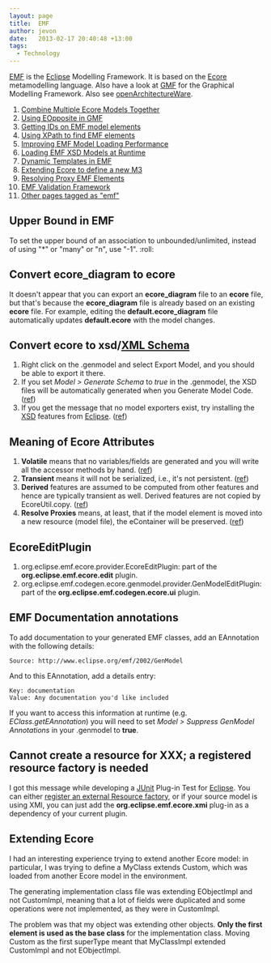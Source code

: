 ```yaml
---
layout: page
title:  EMF
author: jevon
date:   2013-02-17 20:40:48 +13:00
tags:
  - Technology
---
```


[EMF](emf.md) is the [Eclipse](eclipse.md) Modelling Framework. It is based on the [Ecore](ecore.md) metamodelling language. Also have a look at [GMF](gmf.md) for the Graphical Modelling Framework. Also see [openArchitectureWare](openarchitectureware.md).

1. [Combine Multiple Ecore Models Together](combine-multiple-ecore-models-together.md)
1. [Using EOpposite in GMF](using-eopposite-in-gmf.md)
1. [Getting IDs on EMF model elements](getting-ids-on-emf-model-elements.md)
1. [Using XPath to find EMF elements](using-xpath-to-find-emf-elements.md)
1. [Improving EMF Model Loading Performance](improving-emf-model-loading-performance.md)
1. [Loading EMF XSD Models at Runtime](loading-emf-xsd-models-at-runtime.md)
1. [Dynamic Templates in EMF](dynamic-templates-in-emf.md)
1. <a href="http://www.ibm.com/developerworks/library/os-eclipse-emfmetamodel/index.html">Extending Ecore to define a new M3</a>
1. [Resolving Proxy EMF Elements](resolving-proxy-emf-elements.md)
1. [EMF Validation Framework](emf-validation-framework.md)
1. <a href="http://www.delicious.com/jevonwright/emf" class="delicious">Other pages tagged as "emf"</a>

## Upper Bound in EMF
To set the upper bound of an association to unbounded/unlimited, instead of using "*" or "many" or "n", use "-1". :roll:

## Convert ecore_diagram to ecore
It doesn't appear that you can export an **ecore_diagram** file to an **ecore** file, but that's because the **ecore_diagram** file is already based on an existing **ecore** file. For example, editing the **default.ecore_diagram** file automatically updates **default.ecore** with the model changes.

## Convert ecore to xsd/[XML Schema](xml-schema.md)
1. Right click on the .genmodel and select Export Model, and you should be able to export it there.
1. If you set _Model > Generate Schema_ to _true_ in the .genmodel, the XSD files will be automatically generated when you Generate Model Code. (<a href="http://www.eclipsezone.com/eclipse/forums/t102204.html">ref</a>)
1. If you get the message that no model exporters exist, try installing the [XSD](xsd.md) features from [Eclipse](eclipse.md). (<a href="http://dev.eclipse.org/newslists/news.eclipse.tools.emf/msg28789.html">ref</a>)

## Meaning of Ecore Attributes

1. **Volatile** means that no variables/fields are generated and you will write all the accessor methods by hand. (<a href="http://dev.eclipse.org/newslists/news.eclipse.tools.emf/msg23918.html">ref</a>)
1. **Transient** means it will not be serialized, i.e., it's not persistent. (<a href="http://dev.eclipse.org/newslists/news.eclipse.tools.emf/msg23918.html">ref</a>)
1. **Derived** features are assumed to be computed from other features and hence are typically transient as well.  Derived features are not copied by EcoreUtil.copy. (<a href="http://dev.eclipse.org/newslists/news.eclipse.tools.emf/msg23918.html">ref</a>)
1. **Resolve Proxies** means, at least, that if the model element is moved into a new resource (model file), the eContainer will be preserved. (<a href="http://dev.eclipse.org/mhonarc/newsLists/news.eclipse.tools.emf/msg43218.html">ref</a>)

## EcoreEditPlugin
1. org.eclipse.emf.ecore.provider.EcoreEditPlugin: part of the **org.eclipse.emf.ecore.edit** plugin.
1. org.eclipse.emf.codegen.ecore.genmodel.provider.GenModelEditPlugin: part of the **org.eclipse.emf.codegen.ecore.ui** plugin.

## EMF Documentation annotations
To add documentation to your generated EMF classes, add an EAnnotation with the following details:

`Source: http://www.eclipse.org/emf/2002/GenModel`

And to this EAnnotation, add a details entry:

```
Key: documentation
Value: Any documentation you'd like included
```

If you want to access this information at runtime (e.g. _EClass.getEAnnotation_) you will need to set _Model > Suppress GenModel Annotations_ in your .genmodel to **true**.

## Cannot create a resource for XXX; a registered resource factory is needed
I got this message while developing a [JUnit](junit.md) Plug-in Test for [Eclipse](eclipse.md). You can either <a href="http://dev.eclipse.org/newslists/news.eclipse.tools.emf/msg00613.html">register an external Resource factory</a>, or if your source model is using XMI, you can just add the **org.eclipse.emf.ecore.xmi** plug-in as a dependency of your current plugin.

## Extending Ecore
I had an interesting experience trying to extend another Ecore model: in particular, I was trying to define a MyClass extends Custom, which was loaded from another Ecore model in the environment.

The generating implementation class file was extending EObjectImpl and not CustomImpl, meaning that a lot of fields were duplicated and some operations were not implemented, as they were in CustomImpl.

The problem was that my object was extending other objects. **Only the first element is used as the base class** for the implementation class. Moving Custom as the first superType meant that MyClassImpl extended CustomImpl and not EObjectImpl.
